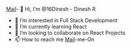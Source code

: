 [Mail](mailto:Dineshwonks@gmail.com)- 👋 Hi, I’m @16Dinesh - Dinesh R
- 👀 I’m interested in Full Stack Development
- 🌱 I’m currently learning React
- 💞️ I’m looking to collaborate on React Projects
- 📫 How to reach me [Mail](mailto:Dineshwonks@gmail.com)-me-On

<!---
16Dinesh/16Dinesh is a ✨ special ✨ repository because its `README.md` (this file) appears on your GitHub profile.
You can click the Preview link to take a look at your changes.
--->
